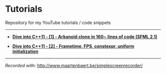 Tutorials
=========

Repository for my YouTube tutorials / code snippets

---

* [**Dive into C++11 - [1] - Arkanoid clone in 160~ lines of code (SFML 2.1)**](https://www.youtube.com/watch?v=_4K3tsKa1Uc)

* [**Dive into C++11 - [2] - Frametime, FPS, constexpr, uniform initialization**](http://www.youtube.com/watch?v=tPbrWAbzyTE)

---

*Recorded with:* http://www.maartenbaert.be/simplescreenrecorder/